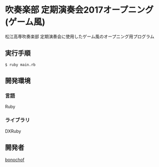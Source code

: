 # 吹奏楽部 定期演奏会2017オープニング(ゲーム風)
松江高専吹奏楽部 定期演奏会に使用したゲーム風のオープニング用プログラム

## 実行手順
```
$ ruby main.rb
```

## 開発環境
### 言語
Ruby

### ライブラリ
DXRuby

## 開発者
[bonochof](https://github.com/bonochof)
